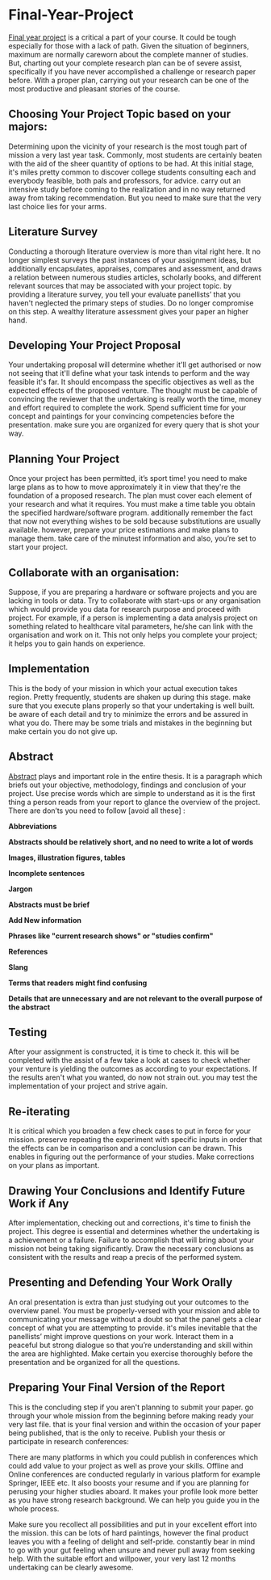 # Final-Year-Project


[Final year project](https://assignmentdude.com/do-my-final-year-project-computer-science/) is a critical a part of your course. It could be tough especially for those with a lack of path. Given the situation of beginners, maximum are normally careworn about the complete manner of studies. But, charting out your complete research plan can be of severe assist, specifically if you have never accomplished a challenge or research paper before. With a proper plan, carrying out your research can be one of the most productive and pleasant stories of the course.

## Choosing Your Project Topic based on your majors:

Determining upon the vicinity of your research is the most tough part of mission a very last year task. Commonly, most students are certainly beaten with the aid of the sheer quantity of options to be had.  At this initial stage, it's miles pretty common to discover college students consulting each and everybody feasible, both pals and professors, for advice. carry out an intensive study before coming to the realization and in no way returned away from taking recommendation. But you need to make sure that the very last choice lies for your arms.

## Literature Survey

Conducting a thorough literature overview is more than vital right here. It no longer simplest surveys the past instances of your assignment ideas, but additionally encapsulates, appraises, compares and assessment, and draws a relation between numerous studies articles, scholarly books, and different relevant sources that may be associated with your project topic. by providing a literature survey, you tell your evaluate panellists’ that you haven't neglected the primary steps of studies. Do no longer compromise on this step. A wealthy literature assessment gives your paper an higher hand.

## Developing Your Project Proposal

Your undertaking proposal will determine whether it'll get authorised or now not seeing that it'll define what your task intends to perform and the way feasible it's far. It should encompass the specific objectives as well as the expected effects of the proposed venture. The thought must be capable of convincing the reviewer that the undertaking is really worth the time, money and effort required to complete the work. Spend sufficient time for your concept and paintings for your convincing competencies before the presentation. make sure you are organized for every query that is shot your way.

## Planning Your Project

Once your project has been permitted, it’s sport time! you need to make large plans as to how to move approximately it in view that they're the foundation of a proposed research. The plan must cover each element of your research and what it requires. You must make a time table you obtain the specified hardware/software program. additionally remember the fact that now not everything wishes to be sold because substitutions are usually available. however, prepare your price estimations and make plans to manage them. take care of the minutest information and also, you’re set to start your project.

## Collaborate with an organisation:

Suppose, if you are preparing a hardware or software projects and you are lacking in tools or data. Try to collaborate with start-ups or any organisation which would provide you data for research purpose and proceed with project. For example, if a person is implementing a data analysis project on something related to healthcare vital parameters, he/she can link with the organisation and work on it. This not only helps you complete your project; it helps you to gain hands on experience.  

## Implementation

This is the body of your mission in which your actual execution takes region. Pretty frequently, students are shaken up during this stage. make sure that you execute plans properly so that your undertaking is well built. be aware of each detail and try to minimize the errors and be assured in what you do. There may be some trials and mistakes in the beginning but make certain you do not give up.

## Abstract

[Abstract](https://writingcenter.gmu.edu/) plays and important role in the entire thesis. It is a paragraph which briefs out your objective, methodology, findings and conclusion of your project. Use precise words which are simple to understand as it is the first thing a person reads from your report to glance the overview of the project. There are don’ts you need to follow [avoid all these] :

**Abbreviations**

**Abstracts should be relatively short, and no need to write a lot of words**

**Images, illustration figures, tables**

**Incomplete sentences**

**Jargon**

**Abstracts must be brief**

**Add New information**

**Phrases like "current research shows" or "studies confirm"**

**References**

**Slang**

**Terms that readers might find confusing**

**Details that are unnecessary and are not relevant to the overall purpose of the abstract**

## Testing

After your assignment is constructed, it is time to check it. this will be completed with the assist of a few take a look at cases to check whether your venture is yielding the outcomes as according to your expectations. If the results aren't what you wanted, do now not strain out. you may test the implementation of your project and strive again.

## Re-iterating

It is critical which you broaden a few check cases to put in force for your mission. preserve repeating the experiment with specific inputs in order that the effects can be in comparison and a conclusion can be drawn. This enables in figuring out the performance of your studies. Make corrections on your plans as important.

## Drawing Your Conclusions and Identify Future Work if Any

After implementation, checking out and corrections, it's time to finish the project. This degree is essential and determines whether the undertaking is a achievement or a failure. Failure to accomplish that will bring about your mission not being taking significantly. Draw the necessary conclusions as consistent with the results and reap a precis of the performed system.

## Presenting and Defending Your Work Orally 
 
An oral presentation is extra than just studying out your outcomes to the overview panel. You must be properly-versed with your mission and able to communicating your message without a doubt so that the panel gets a clear concept of what you are attempting to provide. it's miles inevitable that the panellists’ might improve questions on your work. Interact them in a peaceful but strong dialogue so that you’re understanding and skill within the area are highlighted. Make certain you exercise thoroughly before the presentation and be organized for all the questions.
  
## Preparing Your Final Version of the Report

This is the concluding step if you aren't planning to submit your paper. go through your whole mission from the beginning before making ready your very last file. that is your final version and within the occasion of your paper being published, that is the only to receive.
Publish your thesis or participate in research conferences:

There are many platforms in which you could publish in conferences which could add value to your project as well as prove your skills. Offline and Online conferences are conducted regularly in various platform for example Springer, IEEE etc. It also boosts your resume and if you are planning for perusing your higher studies aboard. It makes your profile look more better as you have strong research background. We can help you guide you in the whole process. 

Make sure you recollect all possibilities and put in your excellent effort into the mission. this can be lots of hard paintings, however the final product leaves you with a feeling of delight and self-pride. constantly bear in mind to go with your gut feeling when unsure and never pull away from seeking help. With the suitable effort and willpower, your very last 12 months undertaking can be clearly awesome.

